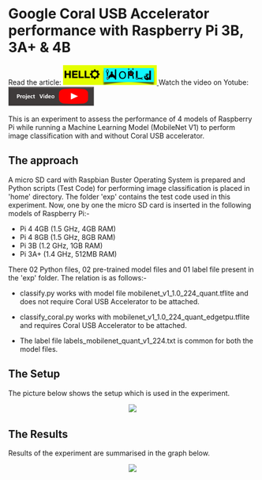 # Google Coral USB Accelerator performance with Raspberry Pi 3B, 3A+ & 4B

<p align="left">
Read the article: <a href='https://helloworld.co.in/article/google-coral-usb-accelerator-performance-raspberry-pi-3b-3a-4b' target='_blank'>
   <img src='https://github.com/jiteshsaini/files/blob/main/img/logo3.gif' height='40px'>
</a> Watch the video on Yotube: 
<a href='https://youtu.be/mZLTtmPGyq0' target='_blank'>
   <img src='https://github.com/jiteshsaini/files/blob/main/img/btn_youtube.png' height='40px'>
</a>
</p>

This is an experiment to assess the performance of 4 models of Raspberry Pi while running a Machine Learning Model (MobileNet V1) to perform image classification with and without Coral USB accelerator.

## The approach
A micro SD card with Raspbian Buster Operating System is prepared and Python scripts (Test Code) for performing image classification is placed in 'home' directory. The folder 'exp' contains the test code used in this experiment.
Now, one by one the micro SD card is inserted in the following models of Raspberry Pi:-
- Pi 4 4GB (1.5 GHz, 4GB RAM)
- Pi 4 8GB (1.5 GHz, 8GB RAM)
- Pi 3B (1.2 GHz, 1GB RAM)
- Pi 3A+ (1.4 GHz, 512MB RAM)

There 02 Python files, 02 pre-trained model files and 01 label file present in the 'exp' folder. The relation is as follows:-

- classify.py works with model file mobilenet_v1_1.0_224_quant.tflite and does not require Coral USB Accelerator to be attached.

- classify_coral.py works with mobilenet_v1_1.0_224_quant_edgetpu.tflite and requires Coral USB Accelerator to be attached.

- The label file labels_mobilenet_quant_v1_224.txt is common for both the model files.

## The Setup

The picture below shows the setup which is used in the experiment.

<p align="center">
   <img src="https://helloworld.co.in/sites/default/files/inline-images/coral-usb-accelerator-raspberry-pi-performance.jpeg">
</p>

## The Results

Results of the experiment are summarised in the graph below.

<p align="center">
   <img src="https://helloworld.co.in/sites/default/files/inline-images/raspberry-pi-coral-usb-accelerator-performance-results.jpg">
</p>





